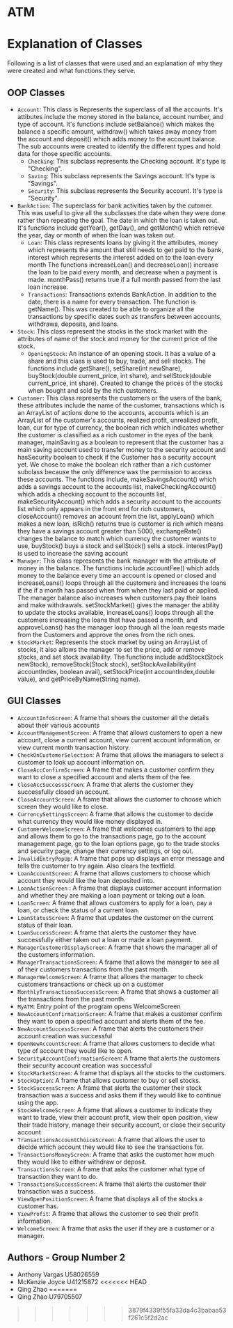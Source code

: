 # ATM
# Explanation of Classes

Following is a list of classes that were used and an explanation of why
they were created and what functions they serve.

## OOP Classes
* `Account`: This class is Represents the superclass of all the accounts. It's attibutes include the money stored in the balance, account number, and type of account. It's functions include setBalance() which makes the balance a specific amount, withdraw() which takes away money from the account and deposit() which adds money to the account balance. The sub accounts were created to identify the different types and hold data for those specific accounts.
  * `Checking`: This subclass represents the Checking account. It's type is "Checking".
  * `Saving`: This subclass represents the Savings account. It's type is "Savings".
  * `Security`: This subclass represents the Security account. It's type is "Security".
* `BankAction`: The superclass for bank activities taken by the cutomer. This was useful to give all the subclasses the date when they were done rather than repeating the goal. The date in which the loan is taken out. It's functions include getYear(), getDay(), and getMonth() which retrieve the year, day or month of when the loan was taken out.
  * `Loan`: This class represents loans by giving it the attributes, money which represents the amount that still needs to get paid to the bank, interest which represents the interest added on to the loan every month The functions increaseLoan() and decreaseLoan() increase the loan to be paid every month, and decrease when a payment is made. monthPass() returns true if a full month passed from the last loan increase.
  * `Transactions`: Transactions extends BankAction. In addition to the date, there is a name for every transaction. The function is getName(). This was created to be able to organize all the transactions by specific dates such as transfers between accounts, withdraws, deposits, and loans. 
* `Stock`: This class represent the stocks in the stock market with the attributes of name of the stock and money for the current price of the stock.
  * `OpeningStock`: An instance of an opening stock. It has a value of a share and this class is used to buy, trade, and sell stocks. The functions include getShare(), setShare(int newShare), buyStock(double current_price, int share), and sellStock(double current_price, int share). Created to change the prices of the stocks when bought and sold by the rich customers.
* `Customer`: This class represents the customers or the users of the bank, these attributes include the name of the customer, transactions which is an ArrayList of actions done to the accounts, accounts which is an ArrayList of the customer's accounts, realized profit, unrealized profit, loan, cur for type of currency, the boolean rich which indicates whether the customer is classified as a rich customer in the eyes of the bank manager, mainSaving as a boolean to represent that the customer has a main saving account used to transfer money to the security account and hasSecurity boolean to check if the Customer has a security account yet. We chose to make the boolean rich rather than a rich customer subclass because the only difference was the permission to access these accounts. The functions include, makeSavingsAccount() which adds a savings account to the accounts list, makeCheckingAccount() which adds a checking account to the accounts list, makeSecurityAccount() which adds a security account to the accounts list which only appears in the front end for rich customers, closeAccount() removes an account from the list, applyLoan() which makes a new loan, isRich() returns true is customer is rich which means they have a savings account greater than 5000, exchangeRate() changes the balance to match which currency the customer wants to use, buyStock() buys a stock and sellStock() sells a stock. interestPay() is used to increase the saving account
* `Manager`: This class represents the bank manager with the attribute of money in the balance. The functions include accountFee() which adds money to the balance every time an account is opened or closed and increaseLoans() loops through all the customers and increases the loans if the if a month has passed when from when they last paid or applied. The manager balance also increases when customers pay their loans and make withdrawals. setStockMarket() gives the manager the ability to update the stocks available, increaseLoans() loops through all the customers increasing the loans that have passed a month, and approveLoans() has the manager loop through all the loan reqests made from the Customers and approve the ones from the rich ones. 
* `StockMarket`: Represents the stock market by using an ArrayList of stocks, it also allows the manager to set the price, add or remove stocks, and set stock availability. The functions include addStock(Stock newStock), removeStock(Stock stock), setStockAvailability(int accountIndex, boolean avail), setStockPrice(int accountIndex,double value), and getPriceByName(String name).


## GUI Classes
* `AccountInfoScreen`: A frame that shows the customer all the details about their various accounts
* `AccountManagementScreen`: A frame that allows customers to open a new account, close a current account, view current account information, or view current month transaction history.
* `CheckOnCustomerSelection`: A frame that allows the managers to select a customer to look up account information on.
* `CloseAccConfirmScreen`: A frame that makes a customer confirm they want to close a specified account and alerts them of the fee.
* `CloseAccSuccessScreen`: A frame that alerts the customer they successfully closed an account.
* `CloseAccountScreen`: A frame that allows the customer to choose which screen they would like to close.
* `CurrencySettingsScreen`: A frame that allows the customer to decide what currency they would like money displayed in.
* `CustomerWelcomeScreen`: A frame that welcomes customers to the app and allows them to go to the transactions page, go to the account management page, go to the loan options page, go to the trade stocks and security page, change their currency settings, or log out. 
* `InvalidEntryPopUp`: A frame that pops up displays an error message and tells the customer to try again. Also clears the textfield.
* `LoanAccountScreen`: A frame that allows customers to choose which account they would like the loan deposited into.
* `LoanActionScreen` : A frame that displays customer account information and whether they are making a loan payment or taking out a loan.
* `LoanScreen`: A frame that allows customers to apply for a loan, pay a loan, or check the status of a current loan.
* `LoanStatusScreen`: A frame that updates the customer on the current status of their loan.
* `LoanSuccessScreen`: A frame that alerts the customer they have successfully either taken out a loan or made a loan payment.
* `ManagerCustomerDisplayScreen`: A frame that shows the manager all of the customers information.
* `ManagerTransactionsScreen`: A frame that allows the manager to see all of their customers transactions from the past month.
* `ManagerWelcomeScreen`: A frame that allows the manager to check customers transactions or check up on a customer
* `MonthlyTransactionsSuccessScreen`: A frame that shows a customer all the transactions from the past month.
* `MyATM`: Entry point of the program opens WelcomeScreen
* `NewAccountConfirmationScreen`: A frame that makes a customer confirm they want to open a specified account and alerts them of the fee.
* `NewAccountSuccessScreen`: A frame that alerts the customers their account creation was successful 
* `OpenNewAccountScreen`: A frame that allows customers to decide what type of account they would like to open.
* `SecurityAccountConfirmationScreen`: A frame that alerts the customers their security account creation was successful 
* `StockMarketScreen`: A frame that displays all the stocks to the customers.
* `StockOption`: A frame that allows customer to buy or sell stocks.
* `StockSuccessScreen`: A frame that alerts the customer their stock transaction was a success and asks them if they would like to continue using the app.
* `StockWelcomeScreen`: A frame that allows a customer to indicate they want to trade, view their account profit, view their open position, view their trade history, manage their security account, or close their security account
* `TransactionsAccountChoiceScreen`: A frame that allows the user to decide which account they would like to see the transactions for.
* `TransactionsMoneyScreen`: A frame that asks the customer how much they would like to either withdraw or deposit.
* `TransactionsScreen`: A frame that asks the customer what type of transaction they want to do.
* `TransactionsSuccessScreen`: A frame that alerts the customer their transaction was a success.
* `ViewOpenPositionScreen`: A frame that displays all of the stocks a customer has.
* `ViewProfit`: A frame that allows the customer to see their profit information.
* `WelcomeScreen`: A frame that asks the user if they are a customer or a manager.




## Authors - Group Number 2
* Anthony Vargas U58026559
* McKenzie Joyce U41215872
<<<<<<< HEAD
* Qing Zhao 
=======
* Qing Zhao U79705507
>>>>>>> 3879f4339f55fa33da4c3babaa53f261c5f2d2ac
